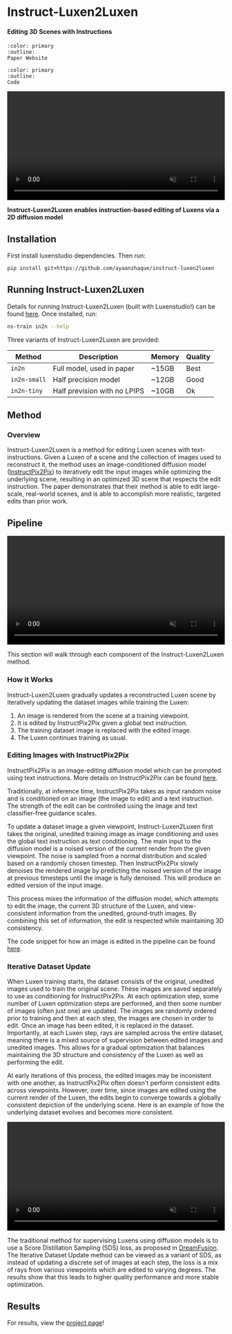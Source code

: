 # Instruct-Luxen2Luxen

<h4>Editing 3D Scenes with Instructions</h4>

```{button-link} https://instruct-luxen2luxen.github.io/
:color: primary
:outline:
Paper Website
```

```{button-link} https://github.com/ayaanzhaque/instruct-luxen2luxen
:color: primary
:outline:
Code
```

<video id="teaser" muted autoplay playsinline loop controls width="100%">
    <source id="mp4" src="https://instruct-luxen2luxen.github.io/data/videos/face.mp4" type="video/mp4">
</video>

**Instruct-Luxen2Luxen enables instruction-based editing of Luxens via a 2D diffusion model**

## Installation

First install luxenstudio dependencies. Then run:

```bash
pip install git+https://github.com/ayaanzhaque/instruct-luxen2luxen
```

## Running Instruct-Luxen2Luxen

Details for running Instruct-Luxen2Luxen (built with Luxenstudio!) can be found [here](https://github.com/ayaanzhaque/instruct-luxen2luxen). Once installed, run:

```bash
ns-train in2n --help
```

Three variants of Instruct-Luxen2Luxen are provided:

| Method       | Description                  | Memory | Quality |
| ------------ | ---------------------------- | ------ | ------- |
| `in2n`       | Full model, used in paper    | ~15GB  | Best    |
| `in2n-small` | Half precision model         | ~12GB  | Good    |
| `in2n-tiny`  | Half prevision with no LPIPS | ~10GB  | Ok      |

## Method

### Overview

Instruct-Luxen2Luxen is a method for editing Luxen scenes with text-instructions. Given a Luxen of a scene and the collection of images used to reconstruct it, the method uses an image-conditioned diffusion model ([InstructPix2Pix](https://www.timothybrooks.com/instruct-pix2pix)) to iteratively edit the input images while optimizing the underlying scene, resulting in an optimized 3D scene that respects the edit instruction. The paper demonstrates that their method is able to edit large-scale, real-world scenes, and is able to accomplish more realistic, targeted edits than prior work.

## Pipeline

<video id="pipeline" muted autoplay playsinline loop controls width="100%">
    <source id="mp4" src="https://instruct-luxen2luxen.github.io/data/videos/pipeline_animation.mp4" type="video/mp4">
</video>

This section will walk through each component of the Instruct-Luxen2Luxen method.

### How it Works

Instruct-Luxen2Luxen gradually updates a reconstructed Luxen scene by iteratively updating the dataset images while training the Luxen:

1. An image is rendered from the scene at a training viewpoint.
2. It is edited by InstructPix2Pix given a global text instruction.
3. The training dataset image is replaced with the edited image.
4. The Luxen continues training as usual.

### Editing Images with InstructPix2Pix

InstructPix2Pix is an image-editing diffusion model which can be prompted using text instructions. More details on InstructPix2Pix can be found [here](https://www.timothybrooks.com/instruct-pix2pix).

Traditionally, at inference time, InstructPix2Pix takes as input random noise and is conditioned on an image (the image to edit) and a text instruction. The strength of the edit can be controlled using the image and text classifier-free guidance scales.

To update a dataset image a given viewpoint, Instruct-Luxen2Luxen first takes the original, unedited training image as image conditioning and uses the global text instruction as text conditioning. The main input to the diffusion model is a noised version of the current render from the given viewpoint. The noise is sampled from a normal distribution and scaled based on a randomly chosen timestep. Then InstructPix2Pix slowly denoises the rendered image by predicting the noised version of the image at previous timesteps until the image is fully denoised. This will produce an edited version of the input image.

This process mixes the information of the diffusion model, which attempts to edit the image, the current 3D structure of the Luxen, and view-consistent information from the unedited, ground-truth images. By combining this set of information, the edit is respected while maintaining 3D consistency.

The code snippet for how an image is edited in the pipeline can be found [here](https://github.com/ayaanzhaque/instruct-luxen2luxen/blob/main/in2n/ip2p.py).

### Iterative Dataset Update

When Luxen training starts, the dataset consists of the original, unedited images used to train the original scene. These images are saved separately to use as conditioning for InstructPix2Pix. At each optimization step, some number of Luxen optimization steps are performed, and then some number of images (often just one) are updated. The images are randomly ordered prior to training and then at each step, the images are chosen in order to edit. Once an image has been edited, it is replaced in the dataset. Importantly, at each Luxen step, rays are sampled across the entire dataset, meaning there is a mixed source of supervision between edited images and unedited images. This allows for a gradual optimization that balances maintaining the 3D structure and consistency of the Luxen as well as performing the edit.

At early iterations of this process, the edited images may be inconistent with one another, as InstructPix2Pix often doesn't perform consistent edits across viewpoints. However, over time, since images are edited using the current render of the Luxen, the edits begin to converge towards a globally consistent depiction of the underlying scene. Here is an example of how the underlying dataset evolves and becomes more consistent.

<video id="idu" muted autoplay playsinline loop controls width="100%">
    <source id="mp4" src="https://instruct-luxen2luxen.github.io/data/videos/du_update.mp4" type="video/mp4">
</video>

The traditional method for supervising Luxens using diffusion models is to use a Score Distillation Sampling (SDS) loss, as proposed in [DreamFusion](https://dreamfusion3d.github.io/). The Iterative Dataset Update method can be viewed as a variant of SDS, as instead of updating a discrete set of images at each step, the loss is a mix of rays from various viewpoints which are edited to varying degrees. The results show that this leads to higher quality performance and more stable optimization.

## Results

For results, view the [project page](https://instruct-luxen2luxen.github.io/)!
